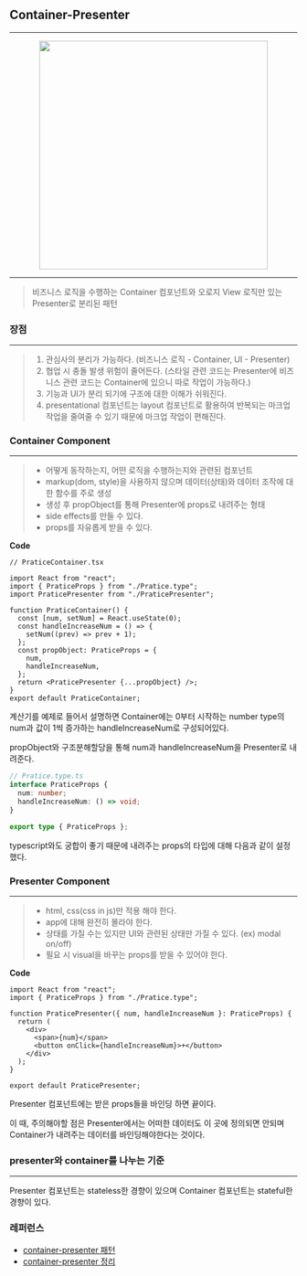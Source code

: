 ## Container-Presenter

---

<div align="center">
  <img
    width="400"
    src="https://miro.medium.com/max/1400/1*BQhFitGX4k1KcjI2V8myNA.png"
  />
</div>

---

> 비즈니스 로직을 수행하는 Container 컴포넌트와 오로지 View 로직만 있는 Presenter로 분리된 패턴


### 장점

---

> 1. 관심사의 분리가 가능하다. (비즈니스 로직 - Container, UI - Presenter)
> 2. 협업 시 충돌 발생 위험이 줄어든다. (스타일 관련 코드는 Presenter에 비즈니스 관련 코드는 Container에 있으니 따로 작업이 가능하다.)
> 3. 기능과 UI가 분리 되기에 구조에 대한 이해가 쉬워진다.
> 4. presentational 컴포넌트는 layout 컴포넌트로 활용하여 반복되는 마크업 작업을 줄여줄 수 있기 때문에 마크업 작업이 편해진다.

### Container Component

---

> - 어떻게 동작하는지, 어떤 로직을 수행하는지와 관련된 컴포넌트
> - markup(dom, style)을 사용하지 않으며 데이터(상태)와 데이터 조작에 대한 함수를 주로 생성
> - 생성 후 propObject를 통해 Presenter에 props로 내려주는 형태
> - side effects를 만들 수 있다.
> - props를 자유롭게 받을 수 있다.

<b>Code</b>

```tsx
// PraticeContainer.tsx

import React from "react";
import { PraticeProps } from "./Pratice.type";
import PraticePresenter from "./PraticePresenter";

function PraticeContainer() {
  const [num, setNum] = React.useState(0);
  const handleIncreaseNum = () => {
    setNum((prev) => prev + 1);
  };
  const propObject: PraticeProps = {
    num,
    handleIncreaseNum,
  };
  return <PraticePresenter {...propObject} />;
}
export default PraticeContainer;
```

계산기를 예제로 들어서 설명하면 Container에는 0부터 시작하는 number type의 num과
값이 1씩 증가하는 handleIncreaseNum로 구성되어있다.

propObject와 구조분해할당을 통해 num과 handleIncreaseNum을 Presenter로 내려준다.

```ts
// Pratice.type.ts
interface PraticeProps {
  num: number;
  handleIncreaseNum: () => void;
}

export type { PraticeProps };
```

typescript와도 궁합이 좋기 때문에 내려주는 props의 타입에 대해 다음과 같이 설정했다.

### Presenter Component

---

> - html, css(css in js)만 적용 해야 한다.
> - app에 대해 완전히 몰라야 한다.
> - 상태를 가질 수는 있지만 UI와 관련된 상태만 가질 수 있다. (ex) modal on/off)
> - 필요 시 visual을 바꾸는 props를 받을 수 있어야 한다.

<b>Code</b>

```tsx
import React from "react";
import { PraticeProps } from "./Pratice.type";

function PraticePresenter({ num, handleIncreaseNum }: PraticeProps) {
  return (
    <div>
      <span>{num}</span>
      <button onClick={handleIncreaseNum}>+</button>
    </div>
  );
}

export default PraticePresenter;
```

Presenter 컴포넌트에는 받은 props들을 바인딩 하면 끝이다.

이 때, 주의해야할 점은 Presenter에서는 어떠한 데이터도 이 곳에 정의되면 안되며 Container가 내려주는 데이터를 바인딩해야한다는 것이다.

### presenter와 container를 나누는 기준

---

Presenter 컴포넌트는 stateless한 경향이 있으며 Container 컴포넌트는 stateful한 경향이 있다.

### 레퍼런스

- [container-presenter 패턴](https://javascriptpatterns.vercel.app/patterns/react-patterns/conpres)
- [container-presenter 정리](https://tecoble.techcourse.co.kr/post/2021-04-26-presentational-and-container/)

